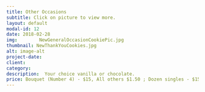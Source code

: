 ```yaml
---
title: Other Occasions
subtitle: Click on picture to view more.
layout: default
modal-id: 12
date: 2018-02-28
img:  	 	NewGeneralOccasionCookiePic.jpg
thumbnail: NewThankYouCookies.jpg
alt: image-alt
project-date: 
client: 
category: 
description:  Your choice vanilla or chocolate. 
price: Bouquet (Number 4) - $15, All others $1.50 ; Dozen singles - $15.  (Free  delivery with order of $25 or more)
---
```

